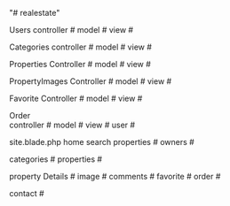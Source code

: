 "# realestate" 

Users
    controller #
    model #
    view #

Categories
    controller #
    model #
    view #

Properties
    Controller #
    model #
    view #

PropertyImages
    Controller #
    model #
    view #

Favorite
    Controller #
    model #
    view #

Order  
    controller #
    model #
    view #
    user #

site.blade.php
home search
    properties #
    owners #

categories # 
properties #

property 
    Details #
    image #
    comments #
    favorite #
    order #

contact #
